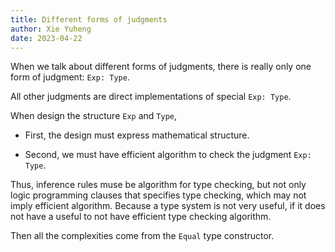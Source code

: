 ```yaml
---
title: Different forms of judgments
author: Xie Yuheng
date: 2023-04-22
---
```


When we talk about different forms of judgments,
there is really only one form of judgment: `Exp: Type`.

All other judgments are direct implementations of special `Exp: Type`.

When design the structure `Exp` and `Type`,

- First, the design must express mathematical structure.

- Second, we must have efficient algorithm to check the judgment `Exp: Type`.

Thus, inference rules muse be algorithm for type checking,
but not only logic programming clauses that specifies type checking,
which may not imply efficient algorithm.
Because a type system is not very useful, if it does not have
a useful to not have efficient type checking algorithm.

Then all the complexities come from the `Equal` type constructor.
